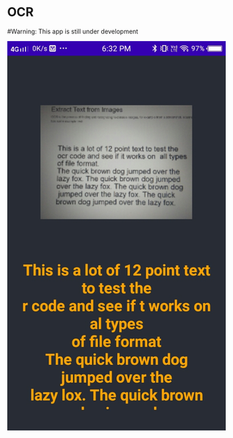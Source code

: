 # OCR

#Warning:
This app is still under development

<img src="/WhatsApp Image 2021-11-08 at 6.32.49 PM.jpeg" alt="My cool logo"/>
